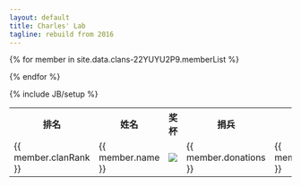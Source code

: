 ```yaml
---
layout: default
title: Charles' Lab
tagline: rebuild from 2016
---
```


<table>
<tr>
    <th>排名</th>
    <th>姓名</th>
    <th>奖杯</th>
    <th>捐兵</th>
    <th>收兵</th>
</tr>

{% for member in site.data.clans-22YUYU2P9.memberList %}
<tr>
    <td>{{ member.clanRank }}</td>
    <td>{{ member.name }}</td>
    <td><img src="{{ member.league.iconUrls.small }}" /></td>
    <td>{{ member.donations }}</td>
    <td>{{ member.donationsReceived }}</td>
</tr>
{% endfor %}
  

{% include JB/setup %}
